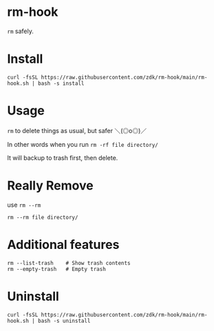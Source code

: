 # rm-hook

`rm` safely.

# Install

`curl -fsSL https://raw.githubusercontent.com/zdk/rm-hook/main/rm-hook.sh | bash -s install`

# Usage

`rm` to delete things as usual, but safer ＼(◎o◎)／

In other words when you run `rm -rf file directory/`

It will backup to trash first, then delete.

# Really Remove

use `rm --rm`

`rm --rm file directory/`

# Additional features

```
rm --list-trash    # Show trash contents
rm --empty-trash   # Empty trash
```

# Uninstall

`curl -fsSL https://raw.githubusercontent.com/zdk/rm-hook/main/rm-hook.sh | bash -s uninstall`
